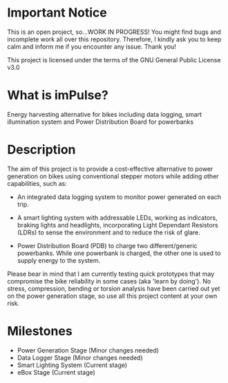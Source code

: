 # Important Notice
This is an open project, so...WORK IN PROGRESS! You might find bugs and incomplete work all over this repository. Therefore, I kindly ask you to keep calm and inform me if you encounter any issue. Thank you!

This project is licensed under the terms of the GNU General Public License v3.0

# What is imPulse?
Energy harvesting alternative for bikes including data logging, smart illumination system and Power Distribution Board for powerbanks

# Description

The aim of this project is to provide a cost-effective alternative to power generation on bikes using conventional stepper motors while adding other capabilities, such as: 

- An integrated data logging system to monitor power generated on each trip. 

- A smart lighting system with addressable LEDs, working as indicators, braking lights and headlights, incorporating Light Dependant Resistors (LDRs) to sense the environment and to reduce the risk of glare. 

- Power Distribution Board (PDB) to charge two different/generic powerbanks. While one powerbank is charged, the other one is used to supply energy to the system. 

Please bear in mind that I am currently testing quick prototypes that may compromise the bike reliability in some cases (aka 'learn by doing'). No stress, compression, bending or torsion analysis have been carried out yet on the power generation stage, so use all this project content at your own risk. 

# Milestones

- Power Generation Stage (Minor changes needed)
- Data Logger Stage (Minor changes needed)
- Smart Lighting System (Current stage)
- eBox Stage (Current stage)


